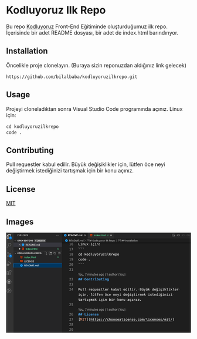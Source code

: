 # Kodluyoruz Ilk Repo

Bu repo [Kodluyoruz](https://kodluyoruz.org/tr/kodluyoruz/)
Front-End Eğitiminde oluşturduğumuz ilk repo. İçerisinde bir adet README dosyası, bir adet de index.html barındırıyor.

## Installation

Öncelikle proje clonelayın. (Buraya sizin reponuzdan aldığınız link gelecek)

```
https://github.com/bilalbaba/kodluyoruzilkrepo.git
```
## Usage

Projeyi cloneladıktan sonra Visual Studio Code programında açınız.
Linux için:
```
cd kodluyoruzilkrepo
code .
```

## Contributing

Pull requestler kabul edilir. Büyük değişiklikler için, lütfen öce neyi değiştirmek istediğinizi tartışmak için bir konu açınız.

## License
[MIT](https://choosealicense.com/licenses/mit/)

## Images

![Ornek resim.](ornek.png "This is an image for Kodluyoruz odevi.")





